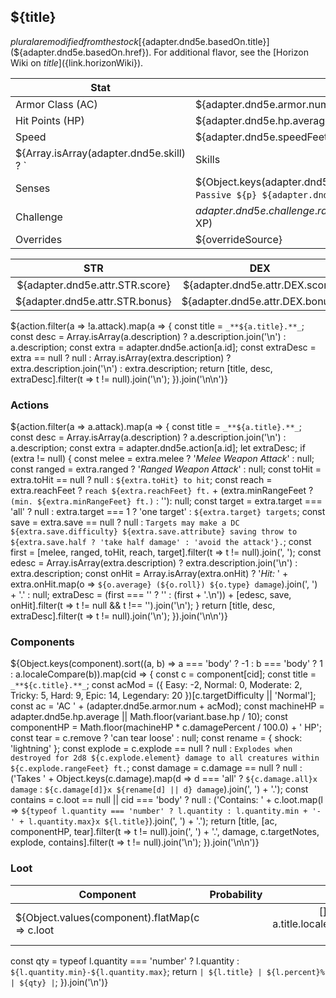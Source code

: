 ## ${title}

${plural} are modified from the stock [${adapter.dnd5e.basedOn.title}](${adapter.dnd5e.basedOn.href}).
For additional flavor, see the [Horizon Wiki on ${title}](${link.horizonWiki}).

| Stat | Value |
| ---- | ----- |
| Armor Class (AC) | ${adapter.dnd5e.armor.num} ${adapter.dnd5e.armor.type} |
| Hit Points (HP) | ${adapter.dnd5e.hp.average || Math.floor(variant.base.hp / 10)} (${adapter.dnd5e.hp.roll}) |
| Speed | ${adapter.dnd5e.speedFeet} ft. |
${Array.isArray(adapter.dnd5e.skill) ? `| Skills | ${Object.keys(adapter.dnd5e.skill).sort().map(p => `${p} ${adapter.dnd5e.skill[p]}`).join(', ')} |` : ''}:trimIfEmpty:
| Senses | ${Object.keys(adapter.dnd5e.passive).sort().map(p => `Passive ${p} ${adapter.dnd5e.passive[p]}`).join(', ')} |
| Challenge | ${adapter.dnd5e.challenge.rating} (${adapter.dnd5e.challenge.xp} XP) |
| Overrides | ${overrideSource} |

| STR | DEX | CON | INT | WIS | CHA |
| :---: | :---: | :---: | :---: | :---: | :---: |
| ${adapter.dnd5e.attr.STR.score} | ${adapter.dnd5e.attr.DEX.score} | ${adapter.dnd5e.attr.CON.score} | ${adapter.dnd5e.attr.INT.score} | ${adapter.dnd5e.attr.WIS.score} | ${adapter.dnd5e.attr.CHA.score} |
| ${adapter.dnd5e.attr.STR.bonus} | ${adapter.dnd5e.attr.DEX.bonus} | ${adapter.dnd5e.attr.CON.bonus} | ${adapter.dnd5e.attr.INT.bonus} | ${adapter.dnd5e.attr.WIS.bonus} | ${adapter.dnd5e.attr.CHA.bonus} |

${action.filter(a => !a.attack).map(a => {
  const title = `_**${a.title}.**_`;
  const desc = Array.isArray(a.description) ? a.description.join('\n') : a.description;
  const extra = adapter.dnd5e.action[a.id];
  const extraDesc = extra == null ? null : Array.isArray(extra.description) ? extra.description.join('\n') : extra.description;
  return [title, desc, extraDesc].filter(t => t != null).join('\n');
}).join('\n\n')}

### Actions

${action.filter(a => a.attack).map(a => {
  const title = `_**${a.title}.**_`;
  const desc = Array.isArray(a.description) ? a.description.join('\n') : a.description;
  const extra = adapter.dnd5e.action[a.id];
  let extraDesc;
  if (extra != null) {
    const melee = extra.melee ? '_Melee Weapon Attack_' : null;
    const ranged = extra.ranged ? '_Ranged Weapon Attack_' : null;
    const toHit = extra.toHit == null ? null : `${extra.toHit} to hit`;
    const reach = extra.reachFeet ? `reach ${extra.reachFeet} ft.` + (extra.minRangeFeet ? ` (min. ${extra.minRangeFeet} ft.)` : ''): null;
    const target = extra.target === 'all' ? null : extra.target === 1 ? 'one target' : `${extra.target} targets`;
    const save = extra.save == null ? null : `Targets may make a DC ${extra.save.difficulty} ${extra.save.attribute} saving throw to ${extra.save.half ? 'take half damage' : 'avoid the attack'}.`;
    const first = [melee, ranged, toHit, reach, target].filter(t => t != null).join(', ');
    const edesc = Array.isArray(extra.description) ? extra.description.join('\n') : extra.description;
    const onHit = Array.isArray(extra.onHit) ? '_Hit:_ ' + extra.onHit.map(o => `${o.average} (${o.roll}) ${o.type} damage`).join(', ') + '.' : null;
    extraDesc = (first === '' ? '' : (first + '.\n')) + [edesc, save, onHit].filter(t => t != null && t !== '').join('\n');
  }
  return [title, desc, extraDesc].filter(t => t != null).join('\n');
}).join('\n\n')}

### Components

${Object.keys(component).sort((a, b) => a === 'body' ? -1 : b === 'body' ? 1 : a.localeCompare(b)).map(cid => {
  const c = component[cid];
  const title = `_**${c.title}.**_`;
  const acMod = ({
    Easy: -2,
    Normal: 0,
    Moderate: 2,
    Tricky: 5,
    Hard: 9,
    Epic: 14,
    Legendary: 20
  })[c.targetDifficulty || 'Normal'];
  const ac = 'AC ' + (adapter.dnd5e.armor.num + acMod);
  const machineHP = adapter.dnd5e.hp.average || Math.floor(variant.base.hp / 10);
  const componentHP = Math.floor(machineHP * c.damagePercent / 100.0) + ' HP';
  const tear = c.remove ? 'can tear loose' : null; 
  const rename = {
    shock: 'lightning'
  };
  const explode = c.explode == null ? null : `Explodes when destroyed for 2d8 ${c.explode.element} damage to all creatures within ${c.explode.rangeFeet} ft.`;
  const damage = c.damage == null ? null : ('Takes ' + Object.keys(c.damage).map(d => d === 'all' ? `${c.damage.all}x damage` : `${c.damage[d]}x ${rename[d] || d} damage`).join(', ') + '.');
  const contains = c.loot == null || cid === 'body' ? null : ('Contains: ' + c.loot.map(l => `${typeof l.quantity === 'number' ? l.quantity : l.quantity.min + '-' + l.quantity.max}x ${l.title}`).join(', ') + '.');
  return [title, [ac, componentHP, tear].filter(t => t != null).join(', ') + '.', damage, c.targetNotes, explode, contains].filter(t => t != null).join('\n');
}).join('\n\n')}

### Loot

| Component | Probability | Quantity |
| --- | :---: | :---: |
${Object.values(component).flatMap(c => c.loot || []).sort((a, b) => a.title.localeCompare(b.title)).map(l => {
  const qty = typeof l.quantity === 'number' ? l.quantity : `${l.quantity.min}-${l.quantity.max}`;
  return `| ${l.title} | ${l.percent}% | ${qty} |`;
}).join('\n')}
